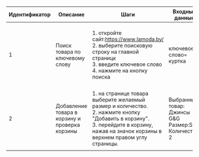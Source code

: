 | Идентификатор | Описание                              | Шаги                                                                                                                                                                                            | Входные данные                                                 | Ожидаемые результаты                                                                         | Фактические результаты                                                                              | Статус          |
|---------------|---------------------------------------|-------------------------------------------------------------------------------------------------------------------------------------------------------------------------------------------------|----------------------------------------------------------------|----------------------------------------------------------------------------------------------|-----------------------------------------------------------------------------------------------------|-----------------|
| 1             | Поиск товара по ключевому слову       | 1. откройте сайт:https://www.lamoda.by/<br/> 2. выберите поисковую строку на главной страницк <br/> 3. введите ключевое слово <br/> 4. нажмите на кнопку поиска                                 | ключевое слово= куртка                                         | Отобразится страница с товарами, которые должны быть куртки или связанные с ними товары<br/> | Страница с результатами поиска содержит куртки и соответствует ожиданиям. <br/>![img.png](img.png)  | пройден успешно |
| 2             |   Добавление товара в корзину и проверка корзины  | 1. на странице товара выберите желаемый размер и количество.<br/>  2. нажмите кнопку "Добавить в корзину".<br/> 3. перейдите в корзину, нажав на значок корзины в верхнем правом углу страницы. | Выбранный товар: Джинсы G&G <br/>  Размер:S<br/> Количество: 2 | Товар добавлен в корзину с выбранным размером и количеством.                                 | Товар успешно добавлен в корзину и сумма покупки рассчитана правильно<br/>![img_1.png](img_1.png)   | пройден успешно |
